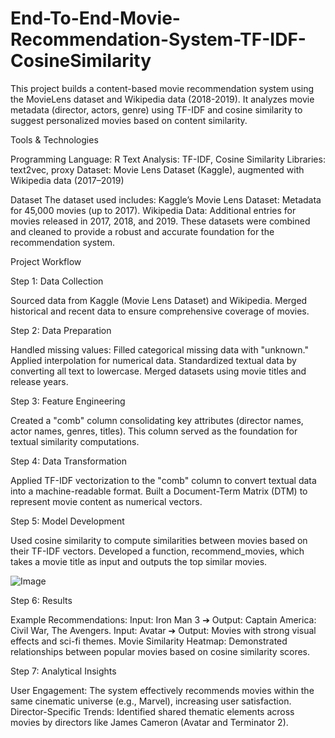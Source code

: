 # End-To-End-Movie-Recommendation-System-TF-IDF-CosineSimilarity
This project builds a content-based movie recommendation system using the MovieLens dataset and Wikipedia data (2018-2019). It analyzes movie metadata (director, actors, genre) using TF-IDF and cosine similarity to suggest personalized movies based on content similarity.

Tools & Technologies

Programming Language: R
Text Analysis: TF-IDF, Cosine Similarity
Libraries: text2vec, proxy
Dataset: Movie Lens Dataset (Kaggle), augmented with Wikipedia data (2017–2019)

Dataset
The dataset used includes:
Kaggle’s Movie Lens Dataset: Metadata for 45,000 movies (up to 2017).
Wikipedia Data: Additional entries for movies released in 2017, 2018, and 2019.
These datasets were combined and cleaned to provide a robust and accurate foundation for the recommendation system.

Project Workflow

Step 1: Data Collection

Sourced data from Kaggle (Movie Lens Dataset) and Wikipedia.
Merged historical and recent data to ensure comprehensive coverage of movies.

Step 2: Data Preparation

Handled missing values:
Filled categorical missing data with "unknown."
Applied interpolation for numerical data.
Standardized textual data by converting all text to lowercase.
Merged datasets using movie titles and release years.

Step 3: Feature Engineering

Created a "comb" column consolidating key attributes (director names, actor names, genres, titles).
This column served as the foundation for textual similarity computations.

Step 4: Data Transformation

Applied TF-IDF vectorization to the "comb" column to convert textual data into a machine-readable format.
Built a Document-Term Matrix (DTM) to represent movie content as numerical vectors.

Step 5: Model Development

Used cosine similarity to compute similarities between movies based on their TF-IDF vectors.
Developed a function, recommend_movies, which takes a movie title as input and outputs the top similar movies.

![Image](https://github.com/user-attachments/assets/91eccf4d-d2b1-4700-be9a-f2fa67d2b0da)

Step 6: Results

Example Recommendations:
Input: Iron Man 3 ➔ Output: Captain America: Civil War, The Avengers.
Input: Avatar ➔ Output: Movies with strong visual effects and sci-fi themes.
Movie Similarity Heatmap: Demonstrated relationships between popular movies based on cosine similarity scores.

Step 7: Analytical Insights

User Engagement: The system effectively recommends movies within the same cinematic universe (e.g., Marvel), increasing user satisfaction.
Director-Specific Trends: Identified shared thematic elements across movies by directors like James Cameron (Avatar and Terminator 2).
